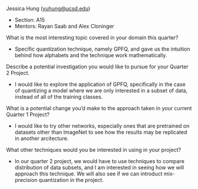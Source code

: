 Jessica Hung (yuhung@ucsd.edu)

- Section: A15
- Mentors: Rayan Saab and Alex Cloninger

What is the most interesting topic covered in your domain this quarter?
- Specific quantization technique, namely GPFQ, and gave us the intuition behind how alphabets and the technique work mathematically.

Describe a potential investigation you would like to pursue for your Quarter 2 Project.
- I would like to explore the application of GPFQ, specifically in the case of quantizing a model where we are only interested in a subset of data, instead of all of the training classes.

What is a potential change you’d make to the approach taken in your current Quarter 1 Project?
- I would like to try other networks, especially ones that are pretrained on datasets other than ImageNet to see how the results may be replicated in another arcitecture.

What other techniques would you be interested in using in your project?
- In our quarter 2 project, we would have to use techniques to compare distribution of data subsets, and I am interested in seeing how we will approach this technique. We will also see if we can introduct mix-precision quantization in the project.
